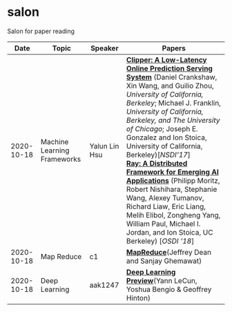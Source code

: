 # salon
Salon for paper reading

| Date       | Topic                       | Speaker       | Papers                                                       |
| ---------- | --------------------------- | ------------- | ------------------------------------------------------------ |
| 2020-10-18 | Machine Learning Frameworks | Yalun Lin Hsu | [**Clipper: A Low-Latency Online Prediction Serving System**](https://www.usenix.org/system/files/conference/nsdi17/nsdi17-crankshaw.pdf) (Daniel Crankshaw, Xin Wang, and Guilio Zhou, *University of California, Berkeley*; Michael J. Franklin, *University of California, Berkeley, and The University of Chicago*; Joseph E. Gonzalez and Ion Stoica, University of California, Berkeley)[*NSDI'17*]<br/>[**Ray: A Distributed Framework for Emerging AI Applications**](https://www.usenix.org/conference/osdi18/presentation/nishihara) (Philipp Moritz, Robert Nishihara, Stephanie Wang, Alexey Tumanov, Richard Liaw, Eric Liang, Melih Elibol, Zongheng Yang, William Paul, Michael I. Jordan, and Ion Stoica, UC Berkeley) [*OSDI '18*] |
|2020-10-18|Map Reduce|c1|[**MapReduce**](https://static.googleusercontent.com/media/research.google.com/zh-CN//archive/mapreduce-osdi04.pdf)(Jeffrey Dean and Sanjay Ghemawat)|
|2020-10-18|Deep Learning|aak1247|[**Deep Learning Preview**](https://www.cs.toronto.edu/~hinton/absps/NatureDeepReview.pdf)(Yann LeCun, Yoshua Bengio & Geoffrey Hinton)|
